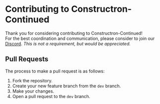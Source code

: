 # Contributing to Constructron-Continued

Thank you for considering contributing to Constructron-Continued!\
For the best coordination and communication, please consider to join our [Discord](https://discord.gg/m9TDSsH3u2). _This is not a requirement, but would be appreciated._

## Pull Requests

The process to make a pull request is as follows:

1. Fork the repository.
2. Create your new feature branch from the `dev` branch.
3. Make your changes.
4. Open a pull request to the `dev` branch.
